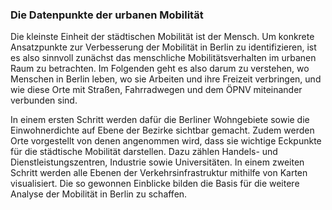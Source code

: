 ### Die Datenpunkte der urbanen Mobilität

Die kleinste Einheit der städtischen Mobilität ist der Mensch. Um konkrete Ansatzpunkte zur Verbesserung der Mobilität
in Berlin zu identifizieren, ist es also sinnvoll zunächst das menschliche Mobilitätsverhalten im urbanen Raum zu 
betrachten. Im Folgenden geht es also darum zu verstehen, wo Menschen in Berlin leben, wo sie Arbeiten und ihre Freizeit
verbringen, und wie diese Orte mit Straßen, Fahrradwegen und dem ÖPNV miteinander verbunden sind. 

In einem ersten Schritt werden dafür die Berliner Wohngebiete sowie die Einwohnerdichte auf Ebene der Bezirke sichtbar
gemacht. Zudem werden Orte vorgestellt von denen angenommen wird, dass sie wichtige Eckpunkte für die städtische
Mobilität darstellen. Dazu zählen Handels- und Dienstleistungszentren, Industrie sowie Universitäten. In einem
zweiten Schritt werden alle Ebenen der Verkehrsinfrastruktur mithilfe von Karten visualisiert. Die so gewonnen
Einblicke bilden die Basis für die weitere Analyse der Mobilität in Berlin zu schaffen.